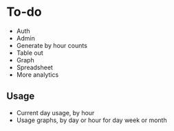 # To-do

- Auth
- Admin
- Generate by hour counts
- Table out
- Graph
- Spreadsheet
- More analytics


## Usage

- Current day usage, by hour
- Usage graphs, by day or hour for day week or month
